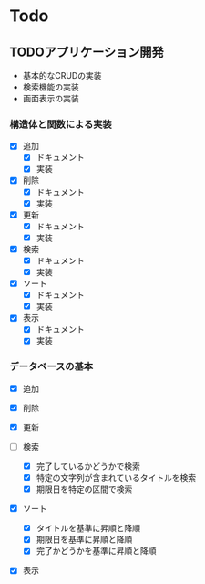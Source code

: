 # Todo

## TODOアプリケーション開発

- 基本的なCRUDの実装
- 検索機能の実装
- 画面表示の実装

### 構造体と関数による実装

- [x] 追加
  - [x] ドキュメント
  - [x] 実装
- [x] 削除
  - [x] ドキュメント
  - [x] 実装
- [x] 更新
  - [x] ドキュメント
  - [x] 実装
- [x] 検索
  - [x] ドキュメント
  - [x] 実装
- [x] ソート
  - [x] ドキュメント
  - [x] 実装
- [x] 表示
  - [x] ドキュメント
  - [x] 実装

### データベースの基本

- [x] 追加
- [x] 削除
- [x] 更新
- [ ] 検索
  - [x] 完了しているかどうかで検索
  - [x] 特定の文字列が含まれているタイトルを検索
  - [x] 期限日を特定の区間で検索
- [x] ソート
  - [x] タイトルを基準に昇順と降順
  - [x] 期限日を基準に昇順と降順
  - [x] 完了かどうかを基準に昇順と降順
- [x] 表示
  